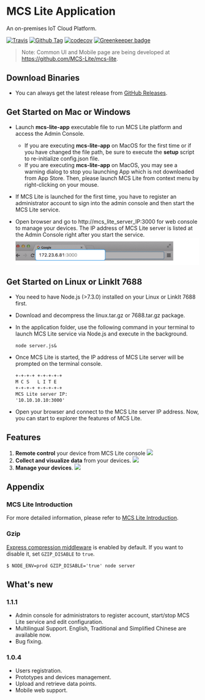 # MCS Lite Application
An on-premises IoT Cloud Platform.

[![Travis][build-badge]][build] [![Github Tag][githubTag-badge]][githubTag] [![codecov](https://codecov.io/gh/MCS-Lite/mcs-lite-app/branch/master/graph/badge.svg)](https://codecov.io/gh/MCS-Lite/mcs-lite-app) [![Greenkeeper badge](https://badges.greenkeeper.io/MCS-Lite/mcs-lite-app.svg)](https://greenkeeper.io/)

> Note: Common UI and Mobile page are being developed at https://github.com/MCS-Lite/mcs-lite.

## Download Binaries
* You can always get the latest release from [GitHub Releases](https://github.com/MCS-Lite/mcs-lite-app/releases/latest).


## Get Started on Mac or Windows
* Launch **mcs-lite-app** executable file to run MCS Lite platform and access the Admin Console.
	* If you are executing **mcs-lite-app** on MacOS for the first time or if you have changed the file path, be sure to execute the **setup** script to re-initialize config.json file.
   * If you are executing **mcs-lite-app** on MacOS, you may see a warning dialog to stop you launching App which is not downloaded from App Store. Then, please launch MCS Lite from context menu by right-clicking on your mouse.
   
* If MCS Lite is launched for the first time, you have to register an administrator account to sign into the admin console and then start the MCS Lite service.

* Open browser and go to http://mcs_lite_server_IP:3000 for web console to manage your devices. The IP address of MCS Lite server is listed at the Admin Console right after you start the service.
![](./docs/images/mcs_lite_url.png)

## Get Started on Linux or LinkIt 7688
* You need to have Node.js (>7.3.0) installed on your Linux or LinkIt 7688 first.
* Download and decompress the linux.tar.gz or 7688.tar.gz package. 
* In the application folder, use the following command in your terminal to launch MCS Lite service via Node.js and execute in the background.

	```
	node server.js&
	```
* Once MCS Lite is started, the IP address of MCS  Lite server will be prompted on the terminal console. 

	```
	+-+-+-+ +-+-+-+-+
 	M C S   L I T E 
	+-+-+-+ +-+-+-+-+
	MCS Lite server IP: 
	'10.10.10.10:3000'
	```
	
* Open your browser and connect to the MCS Lite server IP address. Now, you can start to explorer the features of MCS Lite.


## Features
1. **Remote control** your device from MCS Lite console
![](./docs/images/mcs_remote_control_onoff.gif)
2. **Collect and visualize data** from your devices.
![](./docs/images/mcs_lite_data_upload.png)
3. **Manage your devices**.
![](./docs/images/device_management.png)


## Appendix
### MCS Lite Introduction
For more detailed information, please refer to [MCS Lite Introduction](http://mcs-lite-introduction.netlify.com/). 

### Gzip
[Express compression middleware](https://github.com/expressjs/compression#expressconnect) is enabled by default. If you want to disable it, set `GZIP_DISABLE` to `true`.

```
$ NODE_ENV=prod GZIP_DISABLE='true' node server
```


[build-badge]: https://img.shields.io/travis/MCS-Lite/mcs-lite-app/master.svg?style=flat-square
[build]: https://travis-ci.org/MCS-Lite/mcs-lite-app
[githubTag-badge]: https://img.shields.io/github/tag/MCS-Lite/mcs-lite-app.svg?style=flat-square
[githubTag]: https://github.com/MCS-Lite/mcs-lite-app/releases

## What's new

### 1.1.1
* Admin console for administrators to register account, start/stop MCS Lite service and edit configuration.
* Multilingual Support. English, Traditional and Simplified Chinese are available now.
* Bug fixing.

### 1.0.4
* Users registration.
* Prototypes and devices management.
* Upload and retrieve data points.
* Mobile web support.


